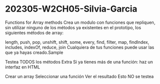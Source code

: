 # 202305-W2CH05-Silvia-Garcia
Functions for Array methods
​Crea un modulo con funciones que repliquen, sin utilizar ninguno de los métodos ya existentes en el prototipo, los siguientes métodos de array:

length,
push,
pop,
unshift,
shift,
some,
every,
find,
filter,
map,
findIndex,
includes,
indexOf,
reduce,
join
Cualquiera de tus funciones puede usar las que ya hayas creado.​Sample

Testea TODOS los métodos
Extra
Si ya tienes más de una función: haz un interfaz en HTML

Crear un array
Seleccionar una función
Ver el resultado
Esto NO se testea
